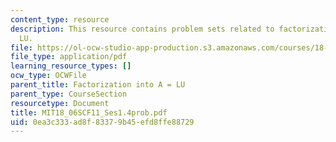 ```yaml
---
content_type: resource
description: This resource contains problem sets related to factorization into A =
  LU.
file: https://ol-ocw-studio-app-production.s3.amazonaws.com/courses/18-06sc-linear-algebra-fall-2011/0ea3c333ad8f83379b45efd8ffe88729_MIT18_06SCF11_Ses1.4prob.pdf
file_type: application/pdf
learning_resource_types: []
ocw_type: OCWFile
parent_title: Factorization into A = LU
parent_type: CourseSection
resourcetype: Document
title: MIT18_06SCF11_Ses1.4prob.pdf
uid: 0ea3c333-ad8f-8337-9b45-efd8ffe88729
---
```

